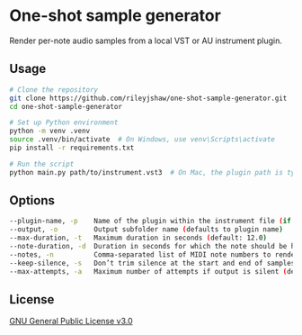 # One-shot sample generator

Render per-note audio samples from a local VST or AU instrument plugin.

## Usage

```bash
# Clone the repository
git clone https://github.com/rileyjshaw/one-shot-sample-generator.git
cd one-shot-sample-generator

# Set up Python environment
python -m venv .venv
source .venv/bin/activate  # On Windows, use venv\Scripts\activate
pip install -r requirements.txt

# Run the script
python main.py path/to/instrument.vst3  # On Mac, the plugin path is typically /Library/Audio/Plug-Ins/VST3/
```

## Options

```bash
--plugin-name, -p    Name of the plugin within the instrument file (if multiple plugins are present)
--output, -o         Output subfolder name (defaults to plugin name)
--max-duration, -t   Maximum duration in seconds (default: 12.0)
--note-duration, -d  Duration in seconds for which the note should be held (defaults to full duration)
--notes, -n          Comma-separated list of MIDI note numbers to render (default: all notes)
--keep-silence, -s   Don’t trim silence at the start and end of samples
--max-attempts, -a   Maximum number of attempts if output is silent (default: 3)
```

## License

[GNU General Public License v3.0](https://www.gnu.org/licenses/gpl-3.0.en.html)
